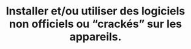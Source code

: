 ---
categories: category-pXhlU6Uzh80hZ6cMMDbks
definitions:
- definition-gE67fHP-hX9ETdmVFmrne
- definition-toIFTiiPftIsae0gym-Mx
- definition-X65vLKb1kgeC7nvqjTs9Y
goodPractices:
- good-practice-Rl89t02xLbjLG5BiFzaFt
risks:
- Infecter un ordinateur par l’installation d’un logiciel malveillant
- obsolète
- contenant des failles de sécurité volontairement mises en place pour compromettre
  furtivement le matériel.  Il peut même se révéler être un des nombreux PC ZOMBIE
- constituant un réseau BOTNET
- opérant sous le contrôle d’un pirate. Ce dernier dispose ainsi du contrôle total
  du PC et peut utilement mener ou relayer des attaques depuis l’ordinateur et son
  adresse IP.
title: 'Installer et/ou utiliser des logiciels non officiels ou “crackés” sur les
  appareils. '
uuid: vulnerability-v6OUTMoOT52mTCOEiP0Re
visibleInCms: true
---
